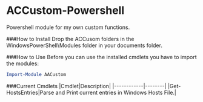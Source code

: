ACCustom-Powershell
===================

Powershell module for my own custom functions.

###How to Install
Drop the ACCusom folders in the WindowsPowerShell\Modules folder in your documents folder.

###How to Use
Before you can use the installed cmdlets you have to import the modules:
```Powershell
Import-Module AACustom
```

###Current Cmdlets
|Cmdlet|Description|
|------------|--------|
|Get-HostsEntries|Parse and Print current entries in Windows Hosts File.|
